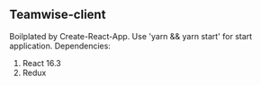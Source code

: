 ## Teamwise-client

Boilplated by Create-React-App. Use 'yarn && yarn start' for start application.
Dependencies:

1.  React 16.3
2.  Redux

